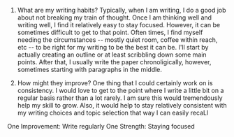 1. What are my writing habits? Typically, when I am writing, I do a good job about not breaking my train of thought. Once I am thinking well and writing well, I find it relatively easy to stay focused. However, it can be sometimes difficult to get to that point. Often times, I find myself needing the circumstances -- mostly quiet room, coffee within reach, etc -- to be right for my writing to be the best it can be. I'll start by actually creating an outline or at least scribbling down some main points. After that, I usually write the paper chronoligically, however, sometimes starting with paragraphs in the middle. 

2. How might they improve? One thing that I could certainly work on is consistency. I would love to get to the point where I write a little bit on a regular basis rather than a lot rarely. I am sure this would tremendously help my skill to grow. Also, it would help to stay relatively consistent with my writing choices and topic selection that way I can easily recaLl

One Improvement: Write regularly
One Strength: Staying focused
